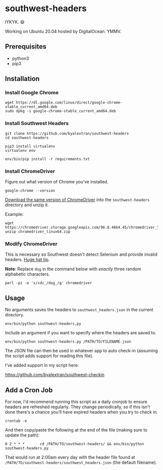 # southwest-headers
IYKYK. 😄

Working on Ubuntu 20.04 hosted by DigitalOcean. YMMV.

## Prerequisites

* python3
* pip3

## Installation

### Install Google Chrome

```
wget https://dl.google.com/linux/direct/google-chrome-stable_current_amd64.deb
sudo dpkg -i google-chrome-stable_current_amd64.deb
```

### Install Southwest Headers

```
git clone https://github.com/byalextran/southwest-headers
cd southwest-headers

pip3 install virtualenv
virtualenv env

env/bin/pip install -r requirements.txt
```

### Install ChromeDriver

Figure out what version of Chrome you've installed.

`google-chrome --version`

[Download the same version of ChromeDriver](https://chromedriver.chromium.org/downloads) into the `southwest-headers` directory and unzip it.

Example:

```
wget https://chromedriver.storage.googleapis.com/96.0.4664.45/chromedriver_linux64.zip
unzip chromedriver_linux64.zip
```

### Modify ChromeDriver

This is necessary so Southwest doesn't detect Selenium and provide invalid headers. [Huge hat tip](https://stackoverflow.com/a/52108199).

**Note**: Replace `dog` in the command below with *exactly* three random alphabetic characters.

`perl -pi -e 's/cdc_/dog_/g' chromedriver`

## Usage

No arguments saves the headers to `southwest_headers.json` in the current directory.

`env/bin/python southwest-headers.py`

Include an argument if you want to specify where the headers are saved to.

`env/bin/python southwest-headers.py /PATH/TO/FILENAME.json`

The JSON file can then be used in whatever app to auto check-in (assuming the script adds support for reading this file).

I've added support in my script here:

https://github.com/byalextran/southwest-checkin

## Add a Cron Job

For now, I'd recommend running this script as a daily cronjob to ensure headers are refreshed regularly. They change periodically, so if this isn't done there's a chance you'll have expired headers when you try to check in.

`crontab -e`

And then copy/paste the following at the end of the file (making sure to update the path):

`0 2 * * *       cd /PATH/TO/southwest-headers/ && env/bin/python southwest-headers.py`

That would run at 2:00am every day with the header file found at `/PATH/TO/southwest-headers/southwest_headers.json` (the default filename).
